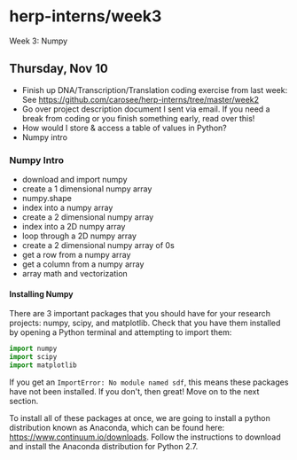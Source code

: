 # herp-interns/week3
Week 3: Numpy

## Thursday, Nov 10
- Finish up DNA/Transcription/Translation coding exercise from last week: See <https://github.com/carosee/herp-interns/tree/master/week2>
- Go over project description document I sent via email. If you need a break from coding or you finish something early, read over this!
- How would I store & access a table of values in Python?
- Numpy intro

### Numpy Intro
- download and import numpy
- create a 1 dimensional numpy array
- numpy.shape
- index into a numpy array
- create a 2 dimensional numpy array
- index into a 2D numpy array
- loop through a 2D numpy array
- create a 2 dimensional numpy array of 0s
- get a row from a numpy array
- get a column from a numpy array
- array math and vectorization

#### Installing Numpy

There are 3 important packages that you should have for your research projects: numpy, scipy, and matplotlib. Check that you have them installed by opening a Python terminal and attempting to import them:

```python
import numpy
import scipy
import matplotlib
```

If you get an `ImportError: No module named sdf`, this means these packages have not been installed. If you don't, then great! Move on to the next section.

To install all of these packages at once, we are going to install a python distribution known as Anaconda, which can be found here: https://www.continuum.io/downloads. Follow the instructions to download and install the Anaconda distribution for Python 2.7.

